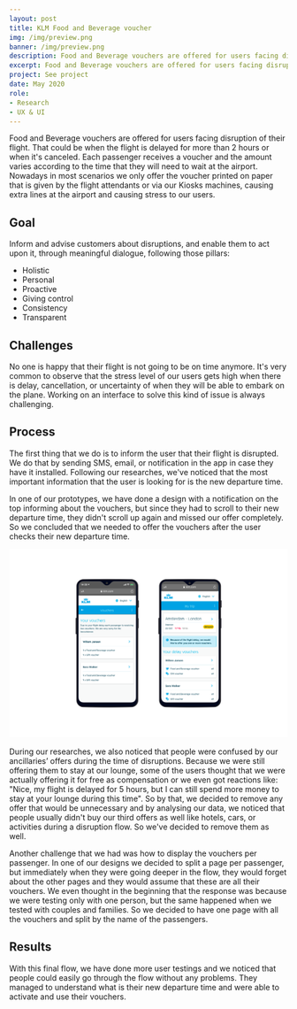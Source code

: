 ```yaml
---
layout: post
title: KLM Food and Beverage voucher
img: /img/preview.png
banner: /img/preview.png
description: Food and Beverage vouchers are offered for users facing disruption of their flight. That could be when the flight is delayed for more than 2 hours or when it's canceled. Each passenger receives a voucher and the amount varies according to the time that they will need to wait at the airport. Nowadays in most scenarios we only offer the voucher printed on paper that is given by the flight attendants or via our Kiosks machines, causing extra lines at the airport and causing stress to our users.
excerpt: Food and Beverage vouchers are offered for users facing disruption of their flight. That could be when the flight is delayed for more than 2 hours or when it's canceled. Each passenger receives a voucher and the amount varies according to the time that they will need to wait at the airport. Nowadays in most scenarios we only offer the voucher printed on paper that is given by the flight attendants or via our Kiosks machines, causing extra lines at the airport and causing stress to our users.
project: See project
date: May 2020
role:
- Research
- UX & UI
---
```



Food and Beverage vouchers are offered for users facing disruption of their flight. That could be when the flight is delayed for more than 2 hours or when it's canceled. Each passenger receives a voucher and the amount varies according to the time that they will need to wait at the airport. Nowadays in most scenarios we only offer the voucher printed on paper that is given by the flight attendants or via our Kiosks machines, causing extra lines at the airport and causing stress to our users. 

## Goal

Inform and advise customers about disruptions, and enable them to act upon it, through meaningful dialogue, following those pillars: 

- Holistic 
- Personal 
- Proactive 
- Giving control 
- Consistency 
- Transparent 

## Challenges

No one is happy that their flight is not going to be on time anymore. It's very common to observe that the stress level of our users gets high when there is delay, cancellation, or uncertainty of when they will be able to embark on the plane. Working on an interface to solve this kind of issue is always challenging.

## Process

The first thing that we do is to inform the user that their flight is disrupted. We do that by sending SMS, email, or notification in the app in case they have it installed. Following our researches, we've noticed that the most important information that the user is looking for is the new departure time. 

In one of our prototypes, we have done a design with a notification on the top informing about the vouchers, but since they had to scroll to their new departure time, they didn't scroll up again and missed our offer completely. So we concluded that we needed to offer the vouchers after the user checks their new departure time.

![content](/img/vouchers-passenger.png)

During our researches, we also noticed that people were confused by our ancillaries’ offers during the time of disruptions. Because we were still offering them to stay at our lounge, some of the users thought that we were actually offering it for free as compensation or we even got reactions like: "Nice, my flight is delayed for 5 hours, but I can still spend more money to stay at your lounge during this time".  So by that, we decided to remove any offer that would be unnecessary and by analysing our data, we noticed that people usually didn't buy our third offers as well like hotels, cars, or activities during a disruption flow. So we've decided to remove them as well. 

Another challenge that we had was how to display the vouchers per passenger. In one of our designs we decided to split a page per passenger, but immediately when they were going deeper in the flow, they would forget about the other pages and they would assume that these are all their vouchers. We even thought in the beginning that the response was because we were testing only with one person, but the same happened when we tested with couples and families. So we decided to have one page with all the vouchers and split by the name of the passengers. 

## Results

With this final flow, we have done more user testings and we noticed that people could easily go through the flow without any problems. They managed to understand what is their new departure time and were able to activate and use their vouchers. 
